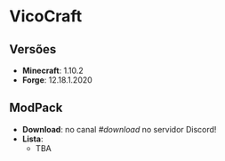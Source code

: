 # VicoCraft

## Versões
- **Minecraft**: 1.10.2
- **Forge**: 12.18.1.2020

## ModPack
- **Download**: no canal *#download* no servidor Discord!
- **Lista**:
  - TBA